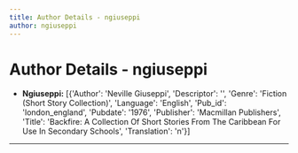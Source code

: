 ```yaml
---
title: Author Details - ngiuseppi
author: ngiuseppi
---
```


# Author Details - ngiuseppi

<ul>
    <li><strong>Ngiuseppi:</strong> [{'Author': 'Neville Giuseppi', 'Descriptor': '', 'Genre': 'Fiction (Short Story Collection)', 'Language': 'English', 'Pub_id': 'london_england', 'Pubdate': '1976', 'Publisher': 'Macmillan Publishers', 'Title': 'Backfire: A Collection Of Short Stories From The Caribbean For Use In Secondary Schools', 'Translation': 'n'}]</li>
</ul>
<hr>